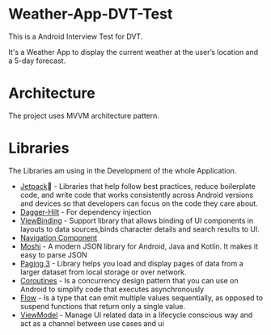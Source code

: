 # Weather-App-DVT-Test
This is a Android Interview Test for DVT.

It's a Weather App to display the current weather at the user’s location and a 5-day forecast.

# Architecture
The project uses MVVM architecture pattern.

# Libraries
The Libraries am using in the Development of the whole Application.

* [Jetpack](https://developer.android.com/jetpack)🚀 - Libraries that help follow best practices, reduce boilerplate code, and write code that works consistently across Android versions and devices so that developers can focus on the code they care about.
* [Dagger-Hilt](https://dagger.dev/hilt/) - For dependency injection
* [ViewBinding](https://developer.android.com/topic/libraries/view-binding) - Support library that allows binding of UI components in layouts to data sources,binds character details and search results to UI.
* [Navigation Component](https://developer.android.com/guide/navigation/navigation-getting-started)
* [Moshi](https://github.com/square/moshi) -  A modern JSON library for Android, Java and Kotlin. It makes it easy to parse JSON
* [Paging 3](https://developer.android.com/topic/libraries/architecture/paging/v3-overview) - Library helps you load and display pages of data from a larger dataset from local storage or over network.
* [Coroutines](https://developer.android.com/kotlin/coroutines?gclid=CjwKCAjwk_WVBhBZEiwAUHQCmdx8rjojm7dxpQ2EGOYQydzDN3DbqnzZBC0nq-GGzvdmCvnnFYvgFRoCyPEQAvD_BwE&gclsrc=aw.ds) - Is a concurrency design pattern that you can use on Android to simplify code that executes asynchronously
* [Flow](https://developer.android.com/kotlin/flow) - Is a type that can emit multiple values sequentially, as opposed to suspend functions that return only a single value.
* [ViewModel](https://developer.android.com/topic/libraries/architecture/viewmodel?gclid=CjwKCAjwjJmIBhA4EiwAQdCbxrvUiq3wgakPX8sop8Kp8irusL4bi_9xCnaiZkUJqBzTbOTB2FB4XRoCujoQAvD_BwE&gclsrc=aw.ds) - Manage UI related data in a lifecycle conscious way and act as a channel between use cases and ui

